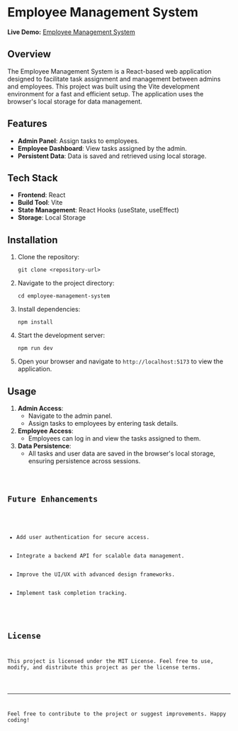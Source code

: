 <h1>Employee Management System</h1>
<p>
    <strong>Live Demo:</strong> <a href="https://employee-management-system-khaki.vercel.app/" target="_blank">Employee Management System</a>
</p>



<h2>Overview</h2>
<p>The Employee Management System is a React-based web application designed to facilitate task assignment and management between admins and employees. This project was built using the Vite development environment for a fast and efficient setup. The application uses the browser's local storage for data management.</p>

<h2>Features</h2>
<ul>
    <li><strong>Admin Panel</strong>: Assign tasks to employees.</li>
    <li><strong>Employee Dashboard</strong>: View tasks assigned by the admin.</li>
    <li><strong>Persistent Data</strong>: Data is saved and retrieved using local storage.</li>
</ul>

<h2>Tech Stack</h2>
<ul>
    <li><strong>Frontend</strong>: React</li>
    <li><strong>Build Tool</strong>: Vite</li>
    <li><strong>State Management</strong>: React Hooks (useState, useEffect)</li>
    <li><strong>Storage</strong>: Local Storage</li>
</ul>

<h2>Installation</h2>
<ol>
    <li>Clone the repository:
        <pre><code>git clone &lt;repository-url&gt;</code></pre>
    </li>
    <li>Navigate to the project directory:
        <pre><code>cd employee-management-system</code></pre>
    </li>
    <li>Install dependencies:
        <pre><code>npm install</code></pre>
    </li>
    <li>Start the development server:
        <pre><code>npm run dev</code></pre>
    </li>
    <li>Open your browser and navigate to <code>http://localhost:5173</code> to view the application.</li>
</ol>

<h2>Usage</h2>
<ol>
    <li><strong>Admin Access</strong>:
        <ul>
            <li>Navigate to the admin panel.</li>
            <li>Assign tasks to employees by entering task details.</li>
        </ul>
    </li>
    <li><strong>Employee Access</strong>:
        <ul>
            <li>Employees can log in and view the tasks assigned to them.</li>
        </ul>
    </li>
    <li><strong>Data Persistence</strong>:
        <ul>
            <li>All tasks and user data are saved in the browser's local storage, ensuring persistence across sessions.</li>
        </ul>
    </li>
</ol>

<pre><code>

<h2>Future Enhancements</h2>
<ul>
    <li>Add user authentication for secure access.</li>
    <li>Integrate a backend API for scalable data management.</li>
    <li>Improve the UI/UX with advanced design frameworks.</li>
    <li>Implement task completion tracking.</li>
</ul>

<h2>License</h2>
<p>This project is licensed under the MIT License. Feel free to use, modify, and distribute this project as per the license terms.</p>

<hr>
<p>Feel free to contribute to the project or suggest improvements. Happy coding!</p>